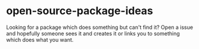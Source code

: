 # open-source-package-ideas
Looking for a package which does something but can't find it? Open a issue and hopefully someone sees it and creates it or links you to something which does what you want.
